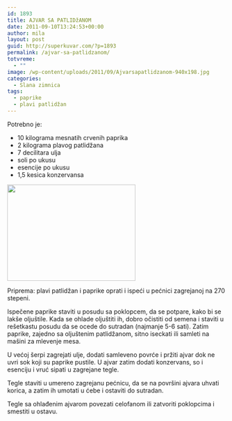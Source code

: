 ```yaml
---
id: 1893
title: AJVAR SA PATLIDžANOM
date: 2011-09-10T13:24:53+00:00
author: mila
layout: post
guid: http://superkuvar.com/?p=1893
permalink: /ajvar-sa-patlidzanom/
totvreme:
  - ""
image: /wp-content/uploads/2011/09/Ajvarsapatlidzanom-940x198.jpg
categories:
  - Slana zimnica
tags:
  - paprike
  - plavi patlidžan
---
```

Potrebno je:

  * 10 kilograma mesnatih crvenih paprika
  * 2 kilograma plavog patlidžana
  * 7 decilitara ulja
  * soli po ukusu
  * esencije po ukusu
  * 1,5 kesica konzervansa

<img class="alignnone size-medium wp-image-4172" title="Ajvarsapatlidzanom" src="//superkuvar.com/wp-content/uploads/2011/09/Ajvarsapatlidzanom-e1346658087259.jpg" alt="" width="295" height="221" /> 

Priprema: plavi patlidžan i paprike oprati i ispeći u pećnici zagrejanoj na 270 stepeni.

Ispečene paprike staviti u posudu sa poklopcem, da se potpare, kako bi se lakše oljuštile. Kada se ohlade oljuštiti ih, dobro očistiti od semena i staviti u rešetkastu posudu da se ocede do sutradan (najmanje 5-6 sati). Zatim paprike, zajedno sa oljuštenim patlidžanom, sitno iseckati ili samleti na mašini za mlevenje mesa.

U većoj šerpi zagrejati ulje, dodati samleveno povrće i pržiti ajvar dok ne uvri sok koji su paprike pustile. U ajvar zatim dodati konzervans, so i esenciju i vruć sipati u zagrejane tegle.

Tegle staviti u umereno zagrejanu pećnicu, da se na površini ajvara uhvati korica, a zatim ih umotati u ćebe i ostaviti do sutradan.

Tegle sa ohlađenim ajvarom povezati celofanom ili zatvoriti poklopcima i smestiti u ostavu.